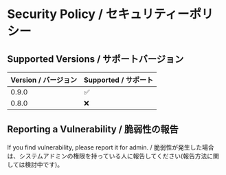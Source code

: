 # Security Policy / セキュリティーポリシー

## Supported Versions / サポートバージョン

| Version / バージョン | Supported / サポート |
| ------------------- | ------------------- |
| 0.9.0               | :white_check_mark:  |
| 0.8.0               | :x:                 |

## Reporting a Vulnerability / 脆弱性の報告

If you find vulnerability, please report it for admin. / 脆弱性が発生した場合は、システムアドミンの権限を持っている人に報告してください(報告方法に関しては検討中です)。
<!-- Tell them where to go, how often they can expect to get an update on a
reported vulnerability, what to expect if the vulnerability is accepted or
declined, etc. -->
